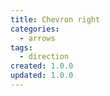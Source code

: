 ```yaml
---
title: Chevron right
categories:
  - arrows
tags:
  - direction
created: 1.0.0
updated: 1.0.0
---
```


